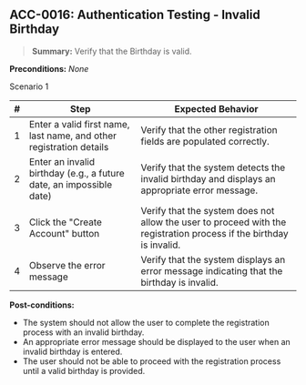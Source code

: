 ## **ACC-0016:** Authentication Testing - Invalid Birthday

> **Summary:** Verify that the Birthday is valid. <br>

**Preconditions:** _None_

Scenario 1

| \# | Step | Expected Behavior |
|----|------|-------------------|
| 1 | Enter a valid first name, last name, and other registration details | Verify that the other registration fields are populated correctly. |
| 2 | Enter an invalid birthday (e.g., a future date, an impossible date) | Verify that the system detects the invalid birthday and displays an appropriate error message. |
| 3 | Click the "Create Account" button | Verify that the system does not allow the user to proceed with the registration process if the birthday is invalid. |
| 4 | Observe the error message | Verify that the system displays an error message indicating that the birthday is invalid. |

**Post-conditions:**

- The system should not allow the user to complete the registration process with an invalid birthday.
- An appropriate error message should be displayed to the user when an invalid birthday is entered.
- The user should not be able to proceed with the registration process until a valid birthday is provided.

